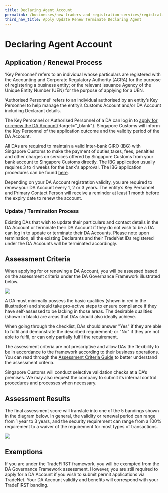 ```yaml
---
title: Declaring Agent Account
permalink: /businesses/new-traders-and-registration-services/registration-services/apply-update-renew-terminate-declaring-agent-account-and-declarant/declaring-agent-account
third_nav_title: Apply Update Renew Terminate Declaring Agent
---
```


# Declaring Agent Account

## Application / Renewal Process

‘Key Personnel’ refers to an individual whose particulars are registered with the Accounting and Corporate Regulatory Authority (ACRA) for the purpose of registering a business entity; or the relevant Issuance Agency of the Unique Entity Number (UEN) for the purpose of applying for a UEN.

‘Authorised Personnel’ refers to an individual authorised by an entity’s Key Personnel to help manage the entity’s Customs Account and/or DA Account including Declarant details.

The Key Personnel or Authorised Personnel of a DA can log in to [apply for or renew the DA Account](https://www.tradenet.gov.sg/TN41EFORM/tds/sp/splogin.do?action=init_acct){:target="_blank"}. Singapore Customs will inform the Key Personnel of the application outcome and the validity period of the DA Account.

All DAs are required to maintain a valid Inter-bank GIRO (IBG) with Singapore Customs to make the payment of duties,taxes, fees, penalties and other charges on services offered by Singapore Customs from your bank account to Singapore Customs directly. The IBG application usually requires 3 to 4 weeks for the bank's approval. The IBG application procedures can be found  [here](/businesses/new-traders-and-registration-services/registration-services/apply-for-inter-bank-giro).

Depending on your DA Account registration validity, you are required to renew your DA Account every 1, 2 or 3 years. The entity’s Key Personnel and Primary Contact Person will receive a reminder at least 1 month before the expiry date to renew the account.

### Update / Termination Process

Existing DAs that wish to update their particulars and contact details in the DA Account or terminate their DA Account if they do not wish to be a DA can log in to update or terminate their DA Accounts. Please note upon termination, all the existing Declarants and their TradeNet IDs registered under the DA Accounts will be terminated accordingly.

## Assessment Criteria

When applying for or renewing a DA Account, you will be assessed based on the assessment criteria under the DA Governance Framework illustrated below.

**![](/images/DAA.png)**

A DA must minimally possess the basic qualities (shown in red in the illustration) and should take pro-active steps to ensure compliance if they have self-assessed to be lacking in those areas. The  desirable qualities  (shown in black) are areas that DAs should also ideally achieve.

When going through the checklist, DAs should answer "Yes" if they are  able to fulfil  and demonstrate the described requirement; or "No" if they are  not able to fulfil, or can only  partially fulfil the requirement.

The assessment criteria are not prescriptive and allow DAs the flexibility to be in accordance to the framework according to their business operations. You can read through the [Assessment Criteria Guide](/files/businesses/AssessmentCriteriaGuide.pdf) to better understand the assessment criteria.

Singapore Customs will conduct selective validation checks at a DA’s premises. We may also request the company to submit its internal control procedures and processes when necessary.

## Assessment Results

The final assessment score will translate into one of the 5 bandings shown in the diagram below. In general, the validity or renewal period can range from 1 year to 3 years, and the security requirement can range from a 100% requirement to a waiver of the requirement for most types of transactions.

**![](/images/DAA2.jpg)**

## Exemptions

If you are under the TradeFIRST framework, you will be exempted from the DA Governance Framework assessment. However, you are still required to apply for a DA Account if you wish to submit permit applications via TradeNet. Your DA Account validity and benefits will correspond with your TradeFIRST banding.
